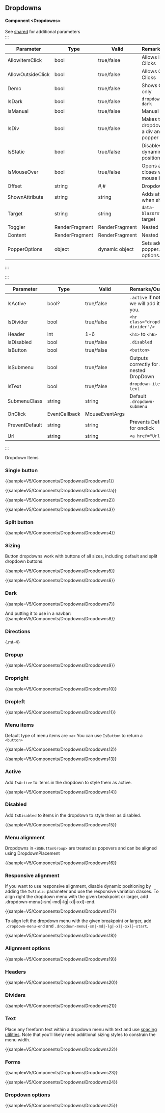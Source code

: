 ﻿## Dropdowns
#### Component \<Dropdowns\>
See [shared](layout/shared) for additional parameters    
:::

| Parameter         | Type           | Valid          | Remarks/Output                               | 
|-------------------|----------------|----------------|----------------------------------------------|
| AllowItemClick    | bool           | true/false     | Allows Inside Clicks                         | {.table-striped}
| AllowOutsideClick | bool           | true/false     | Allows Outside Clicks                        |
| Demo              | bool           | true/false     | Shows Content only                           |
| IsDark            | bool           | true/false     | `dropdown-menu-dark`                         |
| IsManual          | bool           | true/false     | Manual Close                                 |
| IsDiv             | bool           | true/false     | Makes the dropdown menu a div and use popper |
| IsStatic          | bool           | true/false     | Disables dynamic positioning                 |
| IsMouseOver       | bool           | true/false     | Opens and closes when mouse is over          |
| Offset            | string         | #,#            | Dropdown offset                              |
| ShownAttribute    | string         | string         | Adds attribute when shown                    |
| Target            | string         | string         | `data-blazorstrap` of target                 |
| Toggler           | RenderFragment | RenderFragment | Nested Content                               |
| Content           | RenderFragment | RenderFragment | Nested Content                               |
| PopperOptions     | object         | dynamic object | Sets additional popper.js options.			 |

:::

:::

| Parameter      | Type          | Valid          | Remarks/Output                               | 
|----------------|---------------|----------------|----------------------------------------------|
| IsActive       | bool?         | true/false     | `.active` if not set we will add it for you. | {.table-striped}
| IsDivider      | bool          | true/false     | `<hr class="dropdown-divider"/>`             |
| Header         | int           | 1-6            | `<h1>` to `<h6>`                             |
| IsDisabled     | bool          | true/false     | `.disabled`                                  |
| IsButton       | bool          | true/false     | `<button>`                                   |
| IsSubmenu      | bool          | true/false     | Outputs correctly for a nested DropDown      |
| IsText         | bool          | true/false     | `dropdown-item-text`                         |
| SubmenuClass   | string        | string         | Default `.dropdown-submenu`                  |
| OnClick        | EventCallback | MouseEventArgs |                                              |
| PreventDefault | string        | string         | Prevents Default for onclick                 |
| Url            | string        | string         | `<a href="Url">`                             |

:::

Dropdown Items

### Single button

{{sample=V5/Components/Dropdowns/Dropdowns1}}

{{sample=V5/Components/Dropdowns/Dropdowns1a}}

{{sample=V5/Components/Dropdowns/Dropdowns2}}

{{sample=V5/Components/Dropdowns/Dropdowns3}}

### Split button

{{sample=V5/Components/Dropdowns/Dropdowns4}}

### Sizing
Button dropdowns work with buttons of all sizes, including default and split dropdown buttons.

{{sample=V5/Components/Dropdowns/Dropdowns5}}

{{sample=V5/Components/Dropdowns/Dropdowns6}}

### Dark

{{sample=V5/Components/Dropdowns/Dropdowns7}}

And putting it to use in a navbar:
{{sample=V5/Components/Dropdowns/Dropdowns8}}

### Directions
{.mt-4}
### Dropup

{{sample=V5/Components/Dropdowns/Dropdowns9}}

### Dropright

{{sample=V5/Components/Dropdowns/Dropdowns10}}

### Dropleft

{{sample=V5/Components/Dropdowns/Dropdowns11}}

### Menu items
Default type of menu items are `<a>` You can use `IsButton` to return a `<button>`

{{sample=V5/Components/Dropdowns/Dropdowns12}}

{{sample=V5/Components/Dropdowns/Dropdowns13}}

### Active
Add `IsActive` to items in the dropdown to style them as active.

{{sample=V5/Components/Dropdowns/Dropdowns14}}

### Disabled
Add `IsDisabled` to items in the dropdown to style them as disabled.

{{sample=V5/Components/Dropdowns/Dropdowns15}}

### Menu alignment
Dropdowns in `<BSButtonGroup>` are treated as popovers and can be aligned using DropdownPlacement

{{sample=V5/Components/Dropdowns/Dropdowns16}}

### Responsive alignment
If you want to use responsive alignment, disable dynamic positioning by adding the `IsStatic` parameter and use the responsive variation classes.
To align right the dropdown menu with the given breakpoint or larger, add .dropdown-menu{-sm|-md|-lg|-xl|-xxl}-end.

{{sample=V5/Components/Dropdowns/Dropdowns17}}

To align left the dropdown menu with the given breakpoint or larger, add `.dropdown-menu-end` and `.dropdown-menu{-sm|-md|-lg|-xl|-xxl}-start`.

{{sample=V5/Components/Dropdowns/Dropdowns18}}

### Alignment options

{{sample=V5/Components/Dropdowns/Dropdowns19}}

### Headers

{{sample=V5/Components/Dropdowns/Dropdowns20}}

### Dividers

{{sample=V5/Components/Dropdowns/Dropdowns21}}

### Text
Place any freeform text within a dropdown menu with text and use [spacing utilities](https://getbootstrap.com/docs/5.1/utilities/spacing). Note that you’ll likely need additional sizing styles to constrain the menu width.

{{sample=V5/Components/Dropdowns/Dropdowns22}}

### Forms

{{sample=V5/Components/Dropdowns/Dropdowns23}}

{{sample=V5/Components/Dropdowns/Dropdowns24}}

### Dropdown options

{{sample=V5/Components/Dropdowns/Dropdowns25}}
